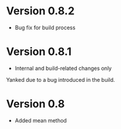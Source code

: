 # Version 0.8.2

- Bug fix for build process

# Version 0.8.1

- Internal and build-related changes only

Yanked due to a bug introduced in the build.

# Version 0.8

- Added mean method
